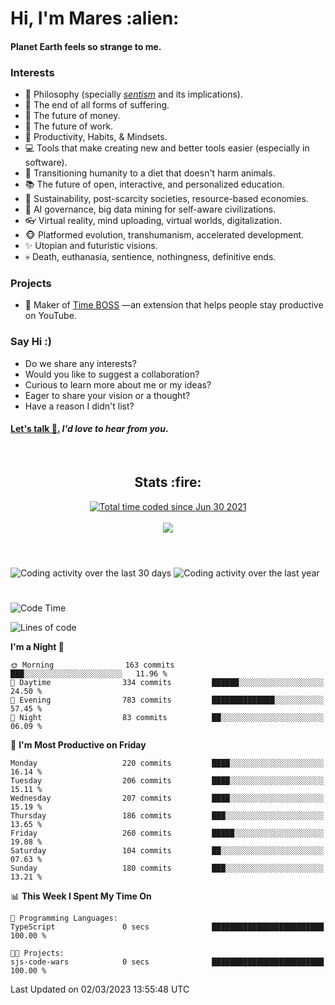 <h1>Hi, I'm Mares :alien:</h1>

#### Planet Earth feels so strange to me.

### **Interests**

- 🌊 Philosophy (specially [_sentism_][sentismmedium] and its implications).
- 🎯 The end of all forms of suffering.
- 💸 The future of money.
- 💼 The future of work.
- 🧠 Productivity, Habits, & Mindsets.
- 💻 Tools that make creating new and better tools easier (especially in software).
- 🥗 Transitioning humanity to a diet that doesn't harm animals.
- 📚 The future of open, interactive, and personalized education.
- 🌱 Sustainability, post-scarcity societies, resource-based economies.
- 🤖 AI governance, big data mining for self-aware civilizations.
- 👓 Virtual reality, mind uploading, virtual worlds, digitalization.
- 🐵 Platformed evolution, transhumanism, accelerated development.
- ✨ Utopian and futuristic visions.
- 💀 Death, euthanasia, sentience, nothingness, definitive ends.


### **Projects**

<!--
- ⚡ Building [Nemesis](https://chrome.google.com/webstore/detail/nemesis-%E2%80%93-humane-design-f/blfbbifgjgikekfochleknjcopefifgo?hl=en) —an extension that neutralizes the addictive UI patterns of social media.
-->
- 💎 Maker of [Time BOSS](https://chrome.google.com/webstore/detail/time-boss/jgdbocfilggfapdpgpnidfaoiddjbiab?hl=en-US) —an extension that helps people stay productive on YouTube.


### **Say Hi :)**

- Do we share any interests?
- Would you like to suggest a collaboration?
- Curious to learn more about me or my ideas?
- Eager to share your vision or a thought?
- Have a reason I didn't list?

#### [Let's talk :wave:.](mailto:mareszhar@gmail.com) _I'd love to hear from you_.

[sentismmedium]: https://medium.com/@mareszhar/born-a-prisoner-a-reflection-about-life-its-struggles-and-a-plan-to-escape-d8566ce9b026

<br>

<h2 align="center">Stats :fire:</h2>

<div align="center">
  <a href="https://wakatime.com/@cfdc0e0d-4860-4b62-9ff0-cb659185525e">
    <img src="https://wakatime.com/badge/user/cfdc0e0d-4860-4b62-9ff0-cb659185525e.svg" alt="Total time coded since Jun 30 2021" />
  </a>
</div>

<br>

<!-- 
Add or remove this: 
&dates=B1AAB3FF 
...or this...
&date_format=M%20j%5B%2C%20Y%5D
from the *streak stats URL below* if they get bugged and aren't updating: 
-->

<div align="center">
  <img src="https://github-readme-streak-stats.herokuapp.com?user=mareszhar&theme=black-ice&hide_border=true&stroke=FFFFFF15&ring=DF8FFE&fire=DF8FFE&currStreakLabel=DF8FFE&background=1A232A&currStreakNum=86FFAB&dates=B1AAB3FF&date_format=M%20j%5B%2C%20Y%5D">
</div>

<br>

<!-- 
The Widget Below seems to be broken.
Pending: Review if the original repo is still available...
<img src="https://activity-graph.herokuapp.com/graph?username=mareszhar&theme=nord&bg_color=00000000&color=979797&line=DF8FFE&point=00000000&area=true&hide_border=true">

<br> -->

<h1></h1>

<img src="https://wakatime.com/share/@mares/5df0ff02-9c79-41b4-b540-51dc9c65a57b.svg" alt="Coding activity over the last 30 days" />
<img src="https://wakatime.com/share/@mares/ea89ba71-f374-40af-930c-e0655909fe37.svg" alt="Coding activity over the last year" />

<h1></h1>

<!--START_SECTION:waka-->
![Code Time](http://img.shields.io/badge/Code%20Time-636%20hrs%2048%20mins-blue)

![Lines of code](https://img.shields.io/badge/From%20Hello%20World%20I%27ve%20Written-942.0%20thousand%20lines%20of%20code-blue)

**I'm a Night 🦉** 

```text
🌞 Morning                163 commits         ███░░░░░░░░░░░░░░░░░░░░░░   11.96 % 
🌆 Daytime                334 commits         ██████░░░░░░░░░░░░░░░░░░░   24.50 % 
🌃 Evening                783 commits         ██████████████░░░░░░░░░░░   57.45 % 
🌙 Night                  83 commits          ██░░░░░░░░░░░░░░░░░░░░░░░   06.09 % 
```
📅 **I'm Most Productive on Friday** 

```text
Monday                   220 commits         ████░░░░░░░░░░░░░░░░░░░░░   16.14 % 
Tuesday                  206 commits         ████░░░░░░░░░░░░░░░░░░░░░   15.11 % 
Wednesday                207 commits         ████░░░░░░░░░░░░░░░░░░░░░   15.19 % 
Thursday                 186 commits         ███░░░░░░░░░░░░░░░░░░░░░░   13.65 % 
Friday                   260 commits         █████░░░░░░░░░░░░░░░░░░░░   19.08 % 
Saturday                 104 commits         ██░░░░░░░░░░░░░░░░░░░░░░░   07.63 % 
Sunday                   180 commits         ███░░░░░░░░░░░░░░░░░░░░░░   13.21 % 
```


📊 **This Week I Spent My Time On** 

```text
💬 Programming Languages: 
TypeScript               0 secs              █████████████████████████   100.00 % 

🐱‍💻 Projects: 
sjs-code-wars            0 secs              █████████████████████████   100.00 % 
```


 Last Updated on 02/03/2023 13:55:48 UTC
<!--END_SECTION:waka-->
